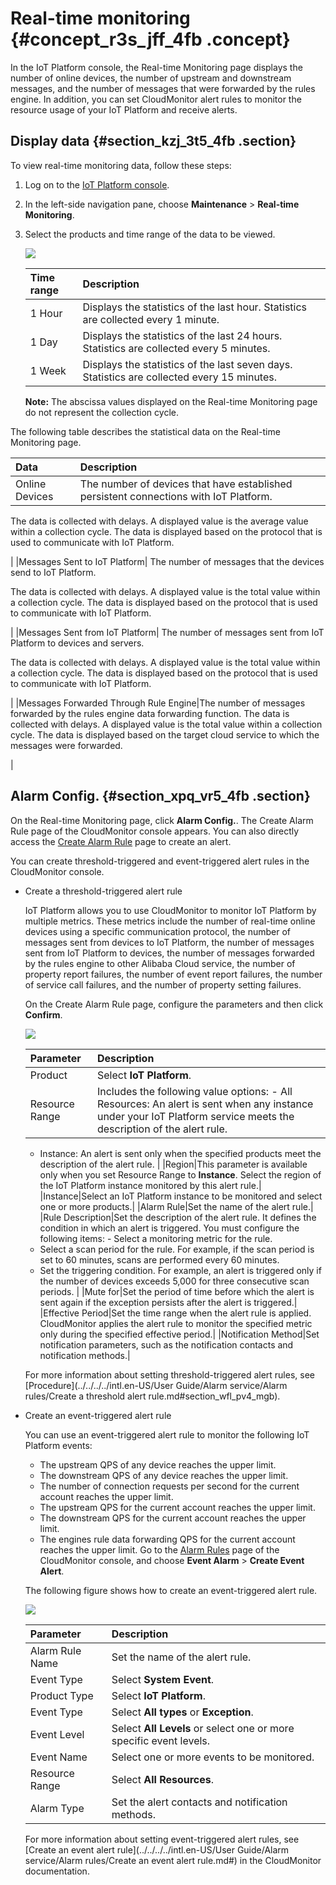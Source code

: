 # Real-time monitoring {#concept_r3s_jff_4fb .concept}

In the IoT Platform console, the Real-time Monitoring page displays the number of online devices, the number of upstream and downstream messages, and the number of messages that were forwarded by the rules engine. In addition, you can set CloudMonitor alert rules to monitor the resource usage of your IoT Platform and receive alerts.

## Display data {#section_kzj_3t5_4fb .section}

To view real-time monitoring data, follow these steps:

1.  Log on to the [IoT Platform console](http://iot.console.aliyun.com/).
2.  In the left-side navigation pane, choose **Maintenance** \> **Real-time Monitoring**.
3.  Select the products and time range of the data to be viewed.

    ![](http://static-aliyun-doc.oss-cn-hangzhou.aliyuncs.com/assets/img/24121/155893036414296_en-US.png)

    |Time range|Description|
    |:---------|:----------|
    |1 Hour|Displays the statistics of the last hour. Statistics are collected every 1 minute.|
    |1 Day|Displays the statistics of the last 24 hours. Statistics are collected every 5 minutes.|
    |1 Week|Displays the statistics of the last seven days. Statistics are collected every 15 minutes.|

    **Note:** The abscissa values displayed on the Real-time Monitoring page do not represent the collection cycle.


The following table describes the statistical data on the Real-time Monitoring page.

|Data|Description|
|:---|:----------|
|Online Devices| The number of devices that have established persistent connections with IoT Platform.

 The data is collected with delays. A displayed value is the average value within a collection cycle. The data is displayed based on the protocol that is used to communicate with IoT Platform.

 |
|Messages Sent to IoT Platform| The number of messages that the devices send to IoT Platform.

 The data is collected with delays. A displayed value is the total value within a collection cycle. The data is displayed based on the protocol that is used to communicate with IoT Platform.

 |
|Messages Sent from IoT Platform| The number of messages sent from IoT Platform to devices and servers.

 The data is collected with delays. A displayed value is the total value within a collection cycle. The data is displayed based on the protocol that is used to communicate with IoT Platform.

 |
|Messages Forwarded Through Rule Engine|The number of messages forwarded by the rules engine data forwarding function. The data is collected with delays. A displayed value is the total value within a collection cycle. The data is displayed based on the target cloud service to which the messages were forwarded.

 |

## Alarm Config. {#section_xpq_vr5_4fb .section}

On the Real-time Monitoring page, click **Alarm Config.**. The Create Alarm Rule page of the CloudMonitor console appears. You can also directly access the [Create Alarm Rule](https://cloudmonitor.console.aliyun.com/#/alarmservice/product=&searchValue=&searchType=&searchProduct=) page to create an alert.

You can create threshold-triggered and event-triggered alert rules in the CloudMonitor console.

-   Create a threshold-triggered alert rule

    IoT Platform allows you to use CloudMonitor to monitor IoT Platform by multiple metrics. These metrics include the number of real-time online devices using a specific communication protocol, the number of messages sent from devices to IoT Platform, the number of messages sent from IoT Platform to devices, the number of messages forwarded by the rules engine to other Alibaba Cloud service, the number of property report failures, the number of event report failures, the number of service call failures, and the number of property setting failures.

    On the Create Alarm Rule page, configure the parameters and then click **Confirm**.

    ![](http://static-aliyun-doc.oss-cn-hangzhou.aliyuncs.com/assets/img/24121/155893036445333_en-US.png)

    |Parameter|Description|
    |:--------|:----------|
    |Product|Select **IoT Platform**.|
    |Resource Range|Includes the following value options:     -   All Resources: An alert is sent when any instance under your IoT Platform service meets the description of the alert rule.
    -   Instance: An alert is sent only when the specified products meet the description of the alert rule.
 |
    |Region|This parameter is available only when you set Resource Range to **Instance**. Select the region of the IoT Platform instance monitored by this alert rule.|
    |Instance|Select an IoT Platform instance to be monitored and select one or more products.|
    |Alarm Rule|Set the name of the alert rule.|
    |Rule Description|Set the description of the alert rule. It defines the condition in which an alert is triggered. You must configure the following items:     -   Select a monitoring metric for the rule.
    -   Select a scan period for the rule. For example, if the scan period is set to 60 minutes, scans are performed every 60 minutes.
    -   Set the triggering condition. For example, an alert is triggered only if the number of devices exceeds 5,000 for three consecutive scan periods.
 |
    |Mute for|Set the period of time before which the alert is sent again if the exception persists after the alert is triggered.|
    |Effective Period|Set the time range when the alert rule is applied. CloudMonitor applies the alert rule to monitor the specified metric only during the specified effective period.|
    |Notification Method|Set notification parameters, such as the notification contacts and notification methods.|

    For more information about setting threshold-triggered alert rules, see [Procedure](../../../../intl.en-US/User Guide/Alarm service/Alarm rules/Create a threshold alert rule.md#section_wfl_pv4_mgb).

-   Create an event-triggered alert rule

    You can use an event-triggered alert rule to monitor the following IoT Platform events:

    -   The upstream QPS of any device reaches the upper limit.
    -   The downstream QPS of any device reaches the upper limit.
    -   The number of connection requests per second for the current account reaches the upper limit.
    -   The upstream QPS for the current account reaches the upper limit.
    -   The downstream QPS for the current account reaches the upper limit.
    -   The engines rule data forwarding QPS for the current account reaches the upper limit.
    Go to the [Alarm Rules](https://cloudmonitor.console.aliyun.com/#/alarmservice/product=&searchValue=&searchType=&searchProduct=) page of the CloudMonitor console, and choose **Event Alarm** \> **Create Event Alert**.

    The following figure shows how to create an event-triggered alert rule.

    ![](http://static-aliyun-doc.oss-cn-hangzhou.aliyuncs.com/assets/img/24121/155893036445336_en-US.png)

    |Parameter|Description|
    |:--------|:----------|
    |Alarm Rule Name|Set the name of the alert rule.|
    |Event Type|Select **System Event**.|
    |Product Type|Select **IoT Platform**.|
    |Event Type|Select **All types** or **Exception**.|
    |Event Level|Select **All Levels** or select one or more specific event levels.|
    |Event Name|Select one or more events to be monitored.|
    |Resource Range|Select **All Resources**.|
    |Alarm Type|Set the alert contacts and notification methods.|

    For more information about setting event-triggered alert rules, see [Create an event alert rule](../../../../intl.en-US/User Guide/Alarm service/Alarm rules/Create an event alert rule.md#) in the CloudMonitor documentation.


